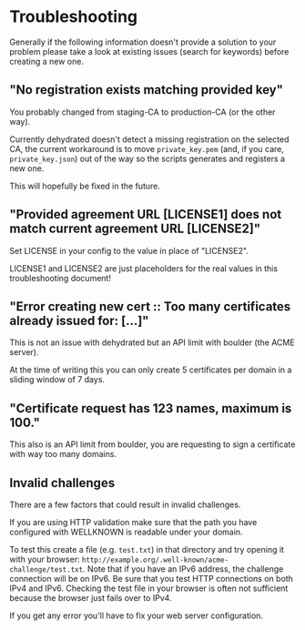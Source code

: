 # Troubleshooting

Generally if the following information doesn't provide a solution to your problem please take a look at existing issues (search for keywords) before creating a new one.

## "No registration exists matching provided key"

You probably changed from staging-CA to production-CA (or the other way).

Currently dehydrated doesn't detect a missing registration on the selected CA,
the current workaround is to move `private_key.pem` (and, if you care, `private_key.json`) out of the way so the scripts generates and registers a new one.

This will hopefully be fixed in the future.

## "Provided agreement URL [LICENSE1] does not match current agreement URL [LICENSE2]"

Set LICENSE in your config to the value in place of "LICENSE2".

LICENSE1 and LICENSE2 are just placeholders for the real values in this troubleshooting document!

## "Error creating new cert :: Too many certificates already issued for: [...]"

This is not an issue with dehydrated but an API limit with boulder (the ACME server).

At the time of writing this you can only create 5 certificates per domain in a sliding window of 7 days.

## "Certificate request has 123 names, maximum is 100."

This also is an API limit from boulder, you are requesting to sign a certificate with way too many domains.

## Invalid challenges

There are a few factors that could result in invalid challenges.

If you are using HTTP validation make sure that the path you have configured with WELLKNOWN is readable under your domain.

To test this create a file (e.g. `test.txt`) in that directory and try opening it with your browser: `http://example.org/.well-known/acme-challenge/test.txt`. Note that if you have an IPv6 address, the challenge connection will be on IPv6. Be sure that you test HTTP connections on both IPv4 and IPv6. Checking the test file in your browser is often not sufficient because the browser just fails over to IPv4.

If you get any error you'll have to fix your web server configuration.
